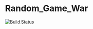 # Random_Game_War

[![Build Status](https://travis-ci.com/ShaDar-ru/Random_Game_War.svg?branch=master)](https://travis-ci.com/ShaDar-ru/Random_Game_War)
